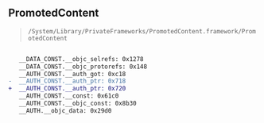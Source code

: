 ## PromotedContent

> `/System/Library/PrivateFrameworks/PromotedContent.framework/PromotedContent`

```diff

   __DATA_CONST.__objc_selrefs: 0x1278
   __DATA_CONST.__objc_protorefs: 0x148
   __AUTH_CONST.__auth_got: 0xc18
-  __AUTH_CONST.__auth_ptr: 0x718
+  __AUTH_CONST.__auth_ptr: 0x720
   __AUTH_CONST.__const: 0x61c0
   __AUTH_CONST.__objc_const: 0x8b30
   __AUTH.__objc_data: 0x29d0

```
